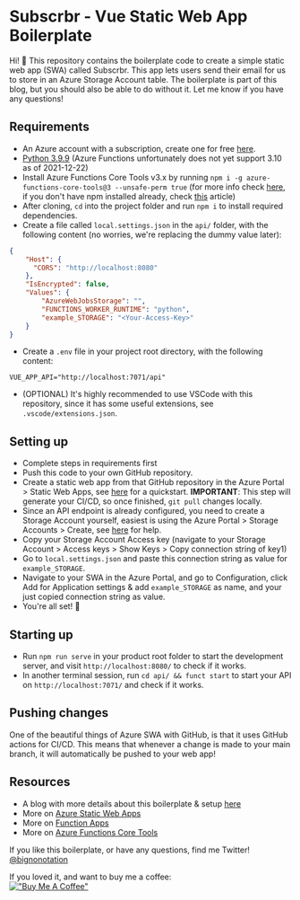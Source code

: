 # Subscrbr - Vue Static Web App Boilerplate

Hi! 👋 This repository contains the boilerplate code to create a simple static web app (SWA) called Subscrbr. This app lets users send their email for us to store in an Azure Storage Account table. The boilerplate is part of this blog, but you should also be able to do without it. Let me know if you have any questions!

## Requirements
* An Azure account with a subscription, create one for free [here](https://azure.microsoft.com/en-us/free/).
* [Python 3.9.9](https://www.python.org/downloads/release/python-399/) (Azure Functions unfortunately does not yet support 3.10 as of 2021-12-22)
* Install Azure Functions Core Tools v3.x by running `npm i -g azure-functions-core-tools@3 --unsafe-perm true` (for more info check [here](https://docs.microsoft.com/en-us/azure/azure-functions/functions-run-local), if you don't have npm installed already, check [this](https://docs.npmjs.com/downloading-and-installing-node-js-and-npm) article)
* After cloning, `cd` into the project folder and run `npm i` to install required dependencies.
* Create a file called `local.settings.json` in the `api/` folder, with the following content (no worries, we're replacing the dummy value later):
```json
{
    "Host": {
      "CORS": "http://localhost:8080"
    },
    "IsEncrypted": false,
    "Values": {
        "AzureWebJobsStorage": "",
        "FUNCTIONS_WORKER_RUNTIME": "python",
        "example_STORAGE": "<Your-Access-Key>"
    }
}
```
* Create a `.env` file in your project root directory, with the following content:
```
VUE_APP_API="http://localhost:7071/api"
```
* (OPTIONAL) It's highly recommended to use VSCode with this repository, since it has some useful extensions, see `.vscode/extensions.json`.

## Setting up
* Complete steps in requirements first
* Push this code to your own GitHub repository.
* Create a static web app from that GitHub repository in the Azure Portal > Static Web Apps, see [here](https://docs.microsoft.com/en-us/azure/static-web-apps/get-started-portal) for a quickstart. **IMPORTANT**: This step will generate your CI/CD, so once finished, `git pull` changes locally.
* Since an API endpoint is already configured, you need to create a Storage Account yourself, easiest is using the Azure Portal > Storage Accounts > Create, see [here](https://docs.microsoft.com/en-us/azure/storage/common/storage-account-create?tabs=azure-portal) for help.
* Copy your Storage Account Access key (navigate to your Storage Account > Access keys > Show Keys > Copy connection string of key1)
* Go to `local.settings.json` and paste this connection string as value for `example_STORAGE`.
* Navigate to your SWA in the Azure Portal, and go to Configuration, click Add for Application settings & add `example_STORAGE` as name, and your just copied connection string as value.
* You're all set! 🎉

## Starting up
* Run `npm run serve` in your product root folder to start the development server, and visit `http://localhost:8080/` to check if it works.
* In another terminal session, run `cd api/ && funct start` to start your API on `http://localhost:7071/` and check if it works.

## Pushing changes
One of the beautiful things of Azure SWA with GitHub, is that it uses GitHub actions for CI/CD. This means that whenever a change is made to your main branch, it will automatically be pushed to your web app!

## Resources
* A blog with more details about this boilerplate & setup [here](https://medium.com/@bastiaanrudolf/create-an-azure-static-web-app-with-vue3-tailwindcss-v3-and-python-function-apps-7d4be3d408f6)
* More on [Azure Static Web Apps](https://docs.microsoft.com/en-us/azure/static-web-apps/get-started-portal)
* More on [Function Apps](https://docs.microsoft.com/en-us/azure/azure-functions/functions-overview)
* More on [Azure Functions Core Tools](https://docs.microsoft.com/en-us/azure/azure-functions/functions-run-local)


If you like this boilerplate, or have any questions, find me Twitter!
[@bignonotation](https://twitter.com/bignonotation)

If you loved it, and want to buy me a coffee:<br>
[!["Buy Me A Coffee"](https://www.buymeacoffee.com/assets/img/custom_images/orange_img.png)](https://www.buymeacoffee.com/bignonotation)